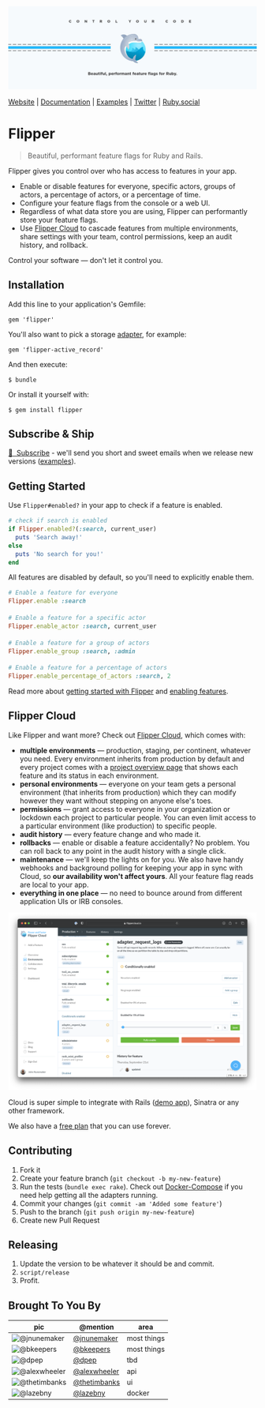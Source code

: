 [![Flipper Mark](docs/images/banner.jpg)](https://www.flippercloud.io)

[Website](https://flippercloud.io?utm_source=oss&utm_medium=readme&utm_campaign=website_link) | [Documentation](https://flippercloud.io/docs?utm_source=oss&utm_medium=readme&utm_campaign=docs_link) | [Examples](examples) | [Twitter](https://twitter.com/flipper_cloud) | [Ruby.social](https://ruby.social/@flipper)

# Flipper

> Beautiful, performant feature flags for Ruby and Rails.

Flipper gives you control over who has access to features in your app.

- Enable or disable features for everyone, specific actors, groups of actors, a percentage of actors, or a percentage of time.
- Configure your feature flags from the console or a web UI.
- Regardless of what data store you are using, Flipper can performantly store your feature flags.
- Use [Flipper Cloud](#flipper-cloud) to cascade features from multiple environments, share settings with your team, control permissions, keep an audit history, and rollback.

Control your software &mdash; don't let it control you.

## Installation

Add this line to your application's Gemfile:

    gem 'flipper'

You'll also want to pick a storage [adapter](https://flippercloud.io/docs/adapters), for example:

    gem 'flipper-active_record'

And then execute:

    $ bundle

Or install it yourself with:

    $ gem install flipper

## Subscribe &amp; Ship

[💌 &nbsp;Subscribe](https://blog.flippercloud.io/#/portal/signup) - we'll send you short and sweet emails when we release new versions ([examples](https://blog.flippercloud.io/tag/releases/)).

## Getting Started

Use `Flipper#enabled?` in your app to check if a feature is enabled.

```ruby
# check if search is enabled
if Flipper.enabled?(:search, current_user)
  puts 'Search away!'
else
  puts 'No search for you!'
end
```

All features are disabled by default, so you'll need to explicitly enable them.

```ruby
# Enable a feature for everyone
Flipper.enable :search

# Enable a feature for a specific actor
Flipper.enable_actor :search, current_user

# Enable a feature for a group of actors
Flipper.enable_group :search, :admin

# Enable a feature for a percentage of actors
Flipper.enable_percentage_of_actors :search, 2
```

Read more about [getting started with Flipper](https://flippercloud.io/docs?utm_source=oss&utm_medium=readme&utm_campaign=getting_started) and [enabling features](https://flippercloud.io/docs/features?utm_source=oss&utm_medium=readme&utm_campaign=enabling_features).

## Flipper Cloud

Like Flipper and want more? Check out [Flipper Cloud](https://www.flippercloud.io?utm_source=oss&utm_medium=readme&utm_campaign=check_out), which comes with:

- **multiple environments** &mdash; production, staging, per continent, whatever you need. Every environment inherits from production by default and every project comes with a [project overview page](https://blog.flippercloud.io/project-overview/) that shows each feature and its status in each environment.
- **personal environments** &mdash; everyone on your team gets a personal environment (that inherits from production) which they can modify however they want without stepping on anyone else's toes.
- **permissions** &mdash; grant access to everyone in your organization or lockdown each project to particular people. You can even limit access to a particular environment (like production) to specific people.
- **audit history** &mdash; every feature change and who made it.
- **rollbacks** &mdash; enable or disable a feature accidentally? No problem. You can roll back to any point in the audit history with a single click.
- **maintenance** &mdash; we'll keep the lights on for you. We also have handy webhooks and background polling for keeping your app in sync with Cloud, so **our availability won't affect yours**. All your feature flag reads are local to your app.
- **everything in one place** &mdash; no need to bounce around from different application UIs or IRB consoles.

[![Flipper Cloud Screenshot](docs/images/flipper_cloud.png)](https://www.flippercloud.io?utm_source=oss&utm_medium=readme&utm_campaign=screenshot)

Cloud is super simple to integrate with Rails ([demo app](https://github.com/fewerandfaster/flipper-rails-demo)), Sinatra or any other framework.

We also have a [free plan](https://www.flippercloud.io?utm_source=oss&utm_medium=readme&utm_campaign=free_plan) that you can use forever.

## Contributing

1. Fork it
2. Create your feature branch (`git checkout -b my-new-feature`)
3. Run the tests (`bundle exec rake`). Check out [Docker-Compose](docs/DockerCompose.md) if you need help getting all the adapters running.
4. Commit your changes (`git commit -am 'Added some feature'`)
5. Push to the branch (`git push origin my-new-feature`)
6. Create new Pull Request

## Releasing

1. Update the version to be whatever it should be and commit.
2. `script/release`
3. Profit.

## Brought To You By

| pic                                                                    | @mention                                       | area        |
| ---------------------------------------------------------------------- | ---------------------------------------------- | ----------- |
| ![@jnunemaker](https://avatars3.githubusercontent.com/u/235?s=64)      | [@jnunemaker](https://github.com/jnunemaker)   | most things |
| ![@bkeepers](https://avatars3.githubusercontent.com/u/173?s=64)        | [@bkeepers](https://github.com/bkeepers)       | most things |
| ![@dpep](https://avatars3.githubusercontent.com/u/918804?s=64)         | [@dpep](https://github.com/dpep)               | tbd         |
| ![@alexwheeler](https://avatars3.githubusercontent.com/u/3260042?s=64) | [@alexwheeler](https://github.com/alexwheeler) | api         |
| ![@thetimbanks](https://avatars1.githubusercontent.com/u/471801?s=64)  | [@thetimbanks](https://github.com/thetimbanks) | ui          |
| ![@lazebny](https://avatars1.githubusercontent.com/u/6276766?s=64)     | [@lazebny](https://github.com/lazebny)         | docker      |
